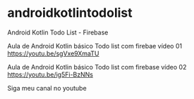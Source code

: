 # androidkotlintodolist
Android Kotlin Todo List - Firebase 

Aula de Android Kotlin básico Todo list com firebae vídeo 01
https://youtu.be/sgVxe9XmaTU

Aula de Android Kotlin básico Todo list com firebase vídeo 02
https://youtu.be/ig5Fi-BzNNs

Siga meu canal no youtube
